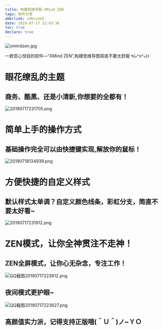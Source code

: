 ```yaml
---
title: 构建思维导图-XMind ZEN
tags: 软件分享
abbrlink: 14bccee5
date: 2019-07-17 22:43:36
toc: true
declare: true
---
```


![xmindzen.jpg](https://cdn.anyway1314.cn/imagexmindzen.jpg-title)

一款赏心悦目的软件—“XMind ZEN”,构建思维导图简直不要太舒服 ٩(๑^o^๑)۶

<!--more-->

# 眼花缭乱的主题
## 商务、酷黑、还是小清新,你想要的全都有！

<!-- ![20190717225100.png](https://cdn.anyway1314.cn/image20190717225100.png) -->

![20190717231705.png](https://cdn.anyway1314.cn/image20190717231705.png)

# 简单上手的操作方式
## 基础操作完全可以由快捷键实现,解放你的鼠标！

![20190718134939.png](https://cdn.anyway1314.cn/image20190718134939.png)

# 方便快捷的自定义样式
## 默认样式太单调？自定义颜色线条，彩虹分支，简直不要太好看~

![20190717231912.png](https://cdn.anyway1314.cn/image20190717231912.png)

# ZEN模式，让你全神贯注不走神！
## ZEN全屏模式，让你心无杂念，专注工作！

![QQ截图20190717223612.png](https://cdn.anyway1314.cn/imageQQ截图20190717223612.png)

## 夜间模式更护眼~

![QQ截图20190717223627.png](https://cdn.anyway1314.cn/imageQQ截图20190717223627.png)

## 高颜值实力派，记得支持正版哦(＾Ｕ＾)ノ~ＹＯ